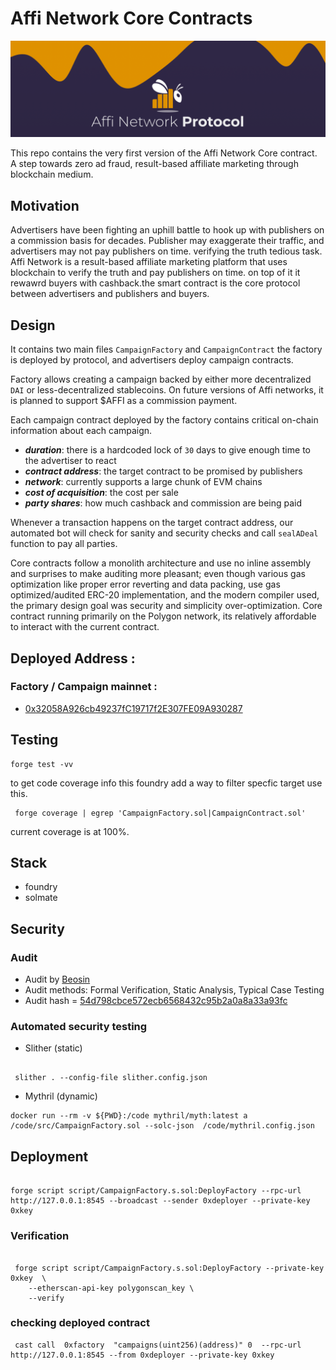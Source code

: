 # Affi Network Core Contracts

[![banner](./assets/banner.png)](https://affi.network)


This repo contains the very first version of the Affi Network Core contract. A step towards zero ad fraud, result-based affiliate marketing through blockchain medium. 



## Motivation 

Advertisers have been fighting an uphill battle to hook up with publishers on a commission basis for decades. Publisher may exaggerate their traffic, and advertisers may not pay publishers on time. verifying the truth tedious task. Affi Network is a result-based affiliate marketing platform that uses blockchain to verify the truth and pay publishers on time. on top of it it rewawrd buyers with cashback.the smart contract is the core protocol between advertisers and publishers and buyers.

## Design

It contains two main files ```CampaignFactory``` and ```CampaignContract```  the factory is deployed by protocol, and advertisers deploy campaign contracts.

Factory allows creating a campaign backed by either more decentralized ``` DAI``` or less-decentralized stablecoins. On future versions of Affi networks, it is planned to support $AFFI as a commission payment. 


Each campaign contract deployed by the factory contains critical on-chain information about each campaign. 


- ***duration***: there is a hardcoded lock of `30` days to give enough time to the advertiser to react 
- ***contract address***: the target contract to be promised by publishers 
- ***network***: currently supports a large chunk of EVM chains 
- ***cost of acquisition***: the cost per sale 
- ***party shares***: how much cashback and commission are being paid 


Whenever a transaction happens on the target contract address, our automated bot will check for sanity and security checks and call ```sealADeal``` function to pay all parties. 



Core contracts follow a monolith architecture and use no inline assembly and surprises to make auditing more pleasant; even though various gas optimization like proper error reverting and data packing, use gas optimized/audited ERC-20 implementation, and the modern compiler used, the primary design goal was security and simplicity over-optimization. Core contract running primarily on the Polygon network, its relatively affordable to interact with the current contract. 



## Deployed Address : 

### Factory / Campaign mainnet : 

- [0x32058A926cb49237fC19717f2E307FE09A930287](https://polygonscan.com/address/0x32058a926cb49237fc19717f2e307fe09a930287)


## Testing

```shell
forge test -vv
```

to get code coverage info this foundry add a way to filter specfic target use this.

```
 forge coverage | egrep 'CampaignFactory.sol|CampaignContract.sol'
```

current coverage is at 100%.

## Stack

- foundry
- solmate

## Security 

### Audit 

- Audit by [Beosin](./assets/Audit-2023-03-10.pdf)
- Audit methods: Formal Verification, Static Analysis, Typical Case Testing 
- Audit hash = [54d798cbce572ecb6568432c95b2a0a8a33a93fc](https://github.com/AffiNetwork/core-v1/commit/54d798cbce572ecb6568432c95b2a0a8a33a93fc)

### Automated security testing

- Slither (static)

```shell

 slither . --config-file slither.config.json
```

- Mythril (dynamic)

```shell
docker run --rm -v ${PWD}:/code mythril/myth:latest a /code/src/CampaignFactory.sol --solc-json  /code/mythril.config.json
```


## Deployment

```

forge script script/CampaignFactory.s.sol:DeployFactory --rpc-url http://127.0.0.1:8545 --broadcast --sender 0xdeployer --private-key 0xkey
```

### Verification

```

 forge script script/CampaignFactory.s.sol:DeployFactory --private-key 0xkey  \
    --etherscan-api-key polygonscan_key \
    --verify
```

### checking deployed contract 

```
 cast call  0xfactory  "campaigns(uint256)(address)" 0  --rpc-url http://127.0.0.1:8545 --from 0xdeployer --private-key 0xkey
```

